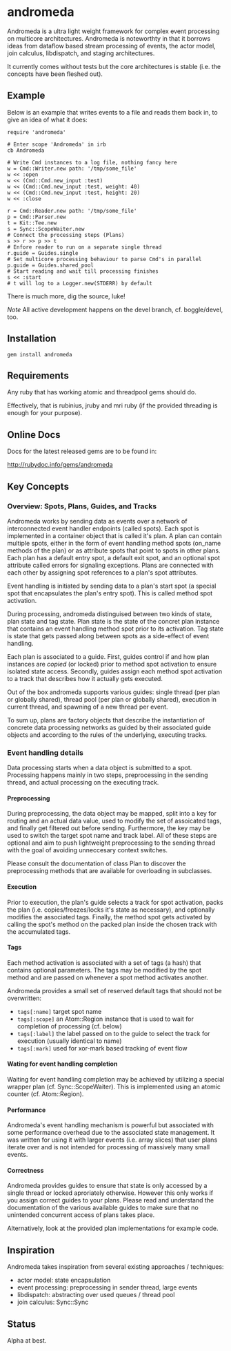 # andromeda

Andromeda is a ultra light weight framework for complex event processing on multicore architectures. Andromeda is noteworthty in that it borrows ideas from dataflow based stream processing of events, the actor model, join calculus, libdispatch, and staging architectures.

It currently comes without tests but the core architectures is stable (i.e. the concepts have been fleshed out).

## Example

Below is an example that writes events to a file and reads them back in, to give an idea of what it does:

    require 'andromeda'

    # Enter scope 'Andromeda' in irb
    cb Andromeda

    # Write Cmd instances to a log file, nothing fancy here
    w = Cmd::Writer.new path: '/tmp/some_file'
    w << :open
    w << (Cmd::Cmd.new_input :test)
    w << (Cmd::Cmd.new_input :test, weight: 40)
    w << (Cmd::Cmd.new_input :test, height: 20)
    w << :close

    r = Cmd::Reader.new path: '/tmp/some_file'
    p = Cmd::Parser.new
    t = Kit::Tee.new
    s = Sync::ScopeWaiter.new
    # Connect the processing steps (Plans)
    s >> r >> p >> t
    # Enfore reader to run on a separate single thread
    r.guide = Guides.single
    # Set multicore processing behaviour to parse Cmd's in parallel
    p.guide = Guides.shared_pool
    # Start reading and wait till processing finishes
    s << :start
    # t will log to a Logger.new(STDERR) by default

There is much more, dig the source, luke!

*Note* All active development happens on the devel branch, cf. boggle/devel, too.

## Installation

    gem install andromeda

## Requirements

Any ruby that has working atomic and threadpool gems should do.

Effectively, that is rubinius, jruby and mri ruby (if the provided threading is enough for your purpose).

## Online Docs

Docs for the latest released gems are to be found in:

http://rubydoc.info/gems/andromeda

## Key Concepts

### Overview: Spots, Plans, Guides, and Tracks

Andromeda works by sending data as events over a network of interconnected event handler endpoints (called spots).  Each spot is implemented in a container object that is called it's plan.  A plan can contain multiple spots, either in the form of event handling method spots (on_name methods of the plan) or as attribute spots that point to spots in other plans. Each plan has a default entry spot, a default exit spot, and an optional spot attribute called errors for signaling exceptions. Plans are connected with each other by assigning spot references to a plan's spot attributes.

Event handling is initiated by sending data to a plan's start spot (a special spot that encapsulates the plan's entry spot). This is called method spot activation.

During processing, andromeda distinguised between two kinds of state, plan state and tag state. Plan state is the state of the concret plan instance that contains an event handling method spot prior to its activation. Tag state is state that gets passed along between spots as a side-effect of event handling.

Each plan is associated to a guide. First, guides control if and how plan instances are *copied* (or locked) prior to method spot activation to ensure isolated state access. Secondly, guides assign each method spot activation to a track that describes how it actually gets executed.

Out of the box andromeda supports various guides: single thread (per plan or globally shared), thread pool (per plan or globally shared), execution in current thread, and spawning of a new thread per event.

To sum up, plans are factory objects that describe the instantiation of concrete data processing networks as guided by their associated guide objects and according to the rules of the underlying, executing tracks.

### Event handling details

Data processing starts when a data object is submitted to a spot. Processing
happens mainly in two steps, preprocessing in the sending thread, and actual
processing on the executing track.

#### Preprocessing

During preprocessing, the data object may be mapped, split into a key for routing and an actual data value, used to modify the set of assoicated tags, and finally get filtered out before sending.  Furthermore, the key may
be used to switch the target spot name and track label.  All of these steps are optional and aim to push lightweight preprocessing to the sending thread with the goal of avoiding unneccesary context switches.

Please consult the documentation of class Plan to discover the preprocessing methods that are available for overloading in subclasses.

#### Execution

Prior to execution, the plan's guide selects a track for spot activation, packs the plan (i.e. copies/freezes/locks it's state as necessary), and optionally modifies the associated tags.  Finally, the method spot gets activated by calling the spot's method on the packed plan inside the chosen track with the accumulated tags.

#### Tags

Each method activation is associated with a set of tags (a hash) that contains optional parameters.  The tags may be modified by the spot method
and are passed on whenever a spot method activates another.

Andromeda provides a small set of reserved default tags that should not be overwritten:

* `tags[:name]` target spot name
* `tags[:scope]` an Atom::Region instance that is used to wait for completion of processing (cf. below)
* `tags[:label]` the label passed on to the guide to select the track for execution (usually identical to name)
* `tags[:mark]` used for xor-mark based tracking of event flow

#### Wating for event handling completion

Waiting for event handling completion may be achieved by utilizing a special wrapper plan (cf. Sync::ScopeWaiter). This is implemented using an atomic counter (cf. Atom::Region).

#### Performance

Andromeda's event handling mechanism is powerful but associated with some performance overhead due to the associated state management. It was written for using it with larger events (i.e. array slices) that user plans iterate over and is not intended for processing of massively many small events.

#### Correctness

Andromeda provides guides to ensure that state is only accessed by a single thread or locked aproriately otherwise.  However this only works if you assign correct guides to your plans. Please read and understand the documentation of the various available guides to make sure that no unintended concurrent access of plans takes place.

Alternatively, look at the provided plan implementations for example code.

## Inspiration

Andromeda takes inspiration from several existing approaches / techniques:

* actor model: state encapsulation
* event processing: preprocessing in sender thread, large events
* libdispatch: abstracting over used queues / thread pool
* join calculus: Sync::Sync

## Status

Alpha at best.

